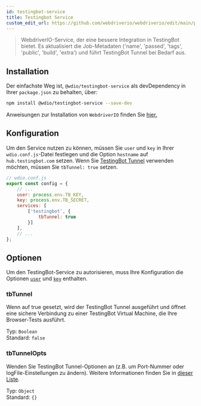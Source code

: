 ```yaml
---
id: testingbot-service
title: Testingbot Service
custom_edit_url: https://github.com/webdriverio/webdriverio/edit/main/packages/wdio-testingbot-service/README.md
---
```



> WebdriverIO-Service, der eine bessere Integration in TestingBot bietet. Es aktualisiert die Job-Metadaten ('name', 'passed', 'tags', 'public', 'build', 'extra') und führt TestingBot Tunnel bei Bedarf aus.

## Installation

Der einfachste Weg ist, `@wdio/testingbot-service` als devDependency in Ihrer `package.json` zu behalten, über:

```sh
npm install @wdio/testingbot-service --save-dev
```

Anweisungen zur Installation von `WebdriverIO` finden Sie [hier.](https://webdriver.io/docs/gettingstarted)

## Konfiguration

Um den Service nutzen zu können, müssen Sie `user` und `key` in Ihrer `wdio.conf.js`-Datei festlegen und die Option `hostname` auf `hub.testingbot.com` setzen. Wenn Sie [TestingBot Tunnel](https://testingbot.com/support/other/tunnel) verwenden möchten, müssen Sie `tbTunnel: true` setzen.

```js
// wdio.conf.js
export const config = {
    // ...
    user: process.env.TB_KEY,
    key: process.env.TB_SECRET,
    services: [
        ['testingbot', {
            tbTunnel: true
        }]
    ],
    // ...
};
```

## Optionen

Um den TestingBot-Service zu autorisieren, muss Ihre Konfiguration die Optionen [`user`](https://webdriver.io/docs/options#user) und [`key`](https://webdriver.io/docs/options#key) enthalten.

### tbTunnel
Wenn auf true gesetzt, wird der TestingBot Tunnel ausgeführt und öffnet eine sichere Verbindung zu einer TestingBot Virtual Machine, die Ihre Browser-Tests ausführt.

Typ: `Boolean`<br />
Standard: `false`

### tbTunnelOpts
Wenden Sie TestingBot Tunnel-Optionen an (z.B. um Port-Nummer oder logFile-Einstellungen zu ändern). Weitere Informationen finden Sie in [dieser Liste](https://github.com/testingbot/testingbot-tunnel-launcher).

Typ: `Object`<br />
Standard: `{}`